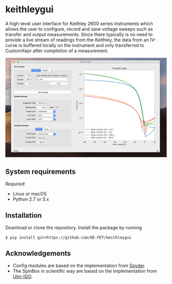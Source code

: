 # keithleygui
A high-level user interface for Keithley 2600 series instruments which allows
the user to configure, record and save voltage sweeps such as transfer and
output measurements. Since there typically is no need to provide a live stream
of readings from the Keithley, the data from an IV-curve is buffered locally on
the instrument and only transferred to CustomXepr after completion of a
measurement.

![Screenshot of the user interface](/screenshots/KeithleyGUI.png)

## System requirements
*Required*:

- Linux or macOS
- Python 2.7 or 3.x

## Installation
Download or clone the repository. Install the package by running 
```console
$ pip install git+https://github.com/OE-FET/keithleygui
```

## Acknowledgements
- Config modules are based on the implementation from
  [Spyder](https://github.com/spyder-ide).
- The SpinBox in scientific way are based on the implementation from
  [Ulm-IQO](https://github.com/Ulm-IQO).
